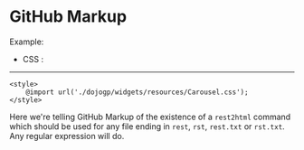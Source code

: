 GitHub Markup
=============


Example:

* CSS :
-------------

    <style>
		@import url('./dojogp/widgets/resources/Carousel.css');
	</style>

Here we're telling GitHub Markup of the existence of a `rest2html`
command which should be used for any file ending in `rest`,
`rst`, `rest.txt` or `rst.txt`. Any regular expression will do.

